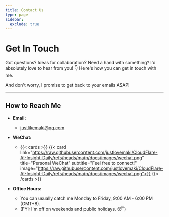 ```yaml
---
title: Contact Us
type: page
sidebar:
  exclude: true
---
```

# Get In Touch

Got questions? Ideas for collaboration? Need a hand with something? I'd absolutely love to hear from you! 👇 Here's how you can get in touch with me.

And don't worry, I promise to get back to your emails ASAP!

---

## **How to Reach Me**

*   **Email:**
    *   [justlikemaki@qq.com](mailto:justlikemaki@qq.com)

*   **WeChat:**
    *   {{< cards >}}
        {{< card link="https://raw.githubusercontent.com/justlovemaki/CloudFlare-AI-Insight-Daily/refs/heads/main/docs/images/wechat.png" title="Personal WeChat" subtitle="Feel free to connect!" image="https://raw.githubusercontent.com/justlovemaki/CloudFlare-AI-Insight-Daily/refs/heads/main/docs/images/wechat.png">}}
        {{< /cards >}}

*   **Office Hours:**
    *   You can usually catch me Monday to Friday, 9:00 AM - 6:00 PM (GMT+8).
    *   (FYI: I'm off on weekends and public holidays. 😴)
